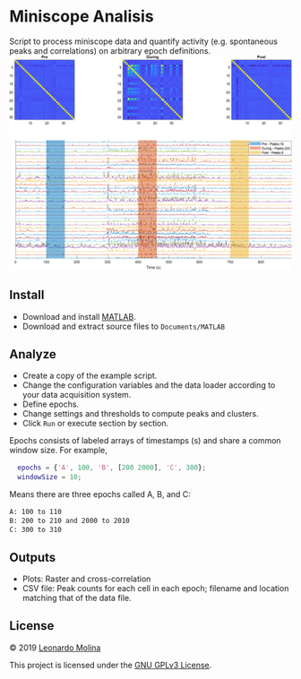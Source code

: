# Miniscope Analisis
Script to process miniscope data and quantify activity (e.g. spontaneous peaks and correlations) on arbitrary epoch definitions.
![MSA example](etc/example.png)

## Install
* Download and install [MATLAB][MATLAB].
* Download and extract source files to `Documents/MATLAB`

## Analyze
* Create a copy of the example script.
* Change the configuration variables and the data loader according to your data acquisition system.
* Define epochs.
* Change settings and thresholds to compute peaks and clusters.
* Click `Run` or execute section by section.

Epochs consists of labeled arrays of timestamps (s) and share a common window size.
For example,
```MATLAB
  epochs = {'A', 100, 'B', [200 2000], 'C', 300};
  windowSize = 10;
```
Means there are three epochs called A, B, and C:
```
A: 100 to 110
B: 200 to 210 and 2000 to 2010
C: 300 to 310
```

## Outputs
* Plots: Raster and cross-correlation
* CSV file: Peak counts for each cell in each epoch; filename and location matching that of the data file.

## License
© 2019 [Leonardo Molina][Leonardo Molina]

This project is licensed under the [GNU GPLv3 License][License].

[Leonardo Molina]: https://github.com/leomol
[MATLAB]: https://www.mathworks.com/downloads/
[License]: LICENSE.md
